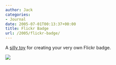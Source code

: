 ```yaml
---
author: Jack
categories:
- Journal
date: 2005-07-01T00:13:37+00:00
title: Flickr Badge
url: /2005/flickr-badge/
---
```


A [silly toy][1] for creating your very own Flickr badge.

![][2]

 [1]: http://flagrantdisregard.com/flickr/badge.php
 [2]: /images/blog/flickr-badge.jpg